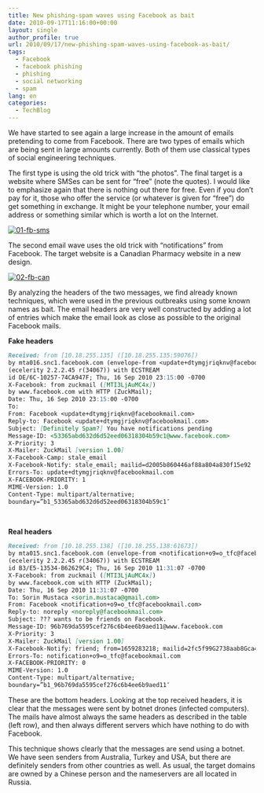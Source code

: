 ```yaml
---
title: New phishing-spam waves using Facebook as bait
date: 2010-09-17T11:16:00+00:00
layout: single
author_profile: true
url: 2010/09/17/new-phishing-spam-waves-using-facebook-as-bait/
tags:
  - Facebook
  - facebook phishing
  - phishing
  - social networking
  - spam
lang: en
categories: 
  - TechBlog
---
```

We have started to see again a large increase in the amount of emails pretending to come from Facebook. There are two types of emails which are being sent in large amounts currently. Both of them use classical types of social engineering techniques.

The first type is using the old trick with “the photos”. The final target is a website where SMSes can be sent for “free” (note the quotes). I would like to emphasize again that there is nothing out there for free. Even if you don’t pay for it, those who offer the service (or whatever is given for “free”) do get something in exchange. It might be your telephone number, your email address or something similar which is worth a lot on the Internet.

[![01-fb-sms](http://lh3.ggpht.com/_vaUVXcmC3OI/TJNG6kK5njI/AAAAAAAACdc/7MbC1ntSrds/01-fb-sms_thumb%5B1%5D.png?imgmax=800 "01-fb-sms")](http://lh6.ggpht.com/_vaUVXcmC3OI/TJNG39uTiOI/AAAAAAAACdY/5ylDv4GGTwI/s1600-h/01-fb-sms%5B3%5D.png)

The second email wave uses the old trick with “notifications” from Facebook. The target website is a Canadian Pharmacy website in a new design.

[![02-fb-can](http://lh5.ggpht.com/_vaUVXcmC3OI/TJNHBUssubI/AAAAAAAACdk/-dmFIr57cLA/02-fb-can_thumb%5B1%5D.png?imgmax=800 "02-fb-can")](http://lh3.ggpht.com/_vaUVXcmC3OI/TJNG_vWZUPI/AAAAAAAACdg/14PBmRcQ8js/s1600-h/02-fb-can%5B3%5D.png)

By analyzing the headers of the two messages, we find already known techniques, which were used in the previous outbreaks using some known names as bait. The email headers are very well constructed by adding a lot of entries which make the email look as close as possible to the original Facebook mails.

**Fake headers**

```md
Received: from [10.18.255.135] ([10.18.255.135:59076])
by mta016.snc1.facebook.com (envelope-from <update+dtymgjriqknv@facebookmail.com>)
(ecelerity 2.2.2.45 r(34067)) with ECSTREAM
id DE/6C-10257-74CA947F; Thu, 16 Sep 2010 23:15:00 -0700
X-Facebook: from zuckmail ([MTI3LjAuMC4x])
by www.facebook.com with HTTP (ZuckMail);
Date: Thu, 16 Sep 2010 23:15:00 -0700
To:
From: Facebook <update+dtymgjriqknv@facebookmail.com>
Reply-to: Facebook <update+dtymgjriqknv@facebookmail.com>
Subject: [Definitely Spam?] You have notifications pending
Message-ID: <53365abd632d6d52eed06318304b59c1@www.facebook.com>
X-Priority: 3
X-Mailer: ZuckMail [version 1.00]
X-Facebook-Camp: stale_email
X-Facebook-Notify: stale_email; mailid=d2005b860446af88a804a830f15e92
Errors-To: update+dtymgjriqknv@facebookmail.com
X-FACEBOOK-PRIORITY: 1
MIME-Version: 1.0
Content-Type: multipart/alternative;
boundary=”b1_53365abd632d6d52eed06318304b59c1″
```

 

**Real headers**

```md
Received: from [10.18.255.138] ([10.18.255.138:61673])
by mta015.snc1.facebook.com (envelope-from <notification+o9=o_tfc@facebookmail.com>)
(ecelerity 2.2.2.45 r(34067)) with ECSTREAM
id B3/E5-13534-B62629C4; Thu, 16 Sep 2010 11:31:07 -0700
X-Facebook: from zuckmail ([MTI3LjAuMC4x])
by www.facebook.com with HTTP (ZuckMail);
Date: Thu, 16 Sep 2010 11:31:07 -0700
To: Sorin Mustaca <sorin.mustaca@gmail.com>
From: Facebook <notification+o9=o_tfc@facebookmail.com>
Reply-to: noreply <noreply@facebookmail.com>
Subject: ??? wants to be friends on Facebook.
Message-ID: 96b769da5595cef276c6b4ee6b9aed11@www.facebook.com
X-Priority: 3
X-Mailer: ZuckMail [version 1.00]
X-Facebook-Notify: friend; from=1659283218; mailid=2fc5f99G2738aab8Gca41707G2
Errors-To: notification+o9=o_tfc@facebookmail.com
X-FACEBOOK-PRIORITY: 0
MIME-Version: 1.0
Content-Type: multipart/alternative;
boundary=”b1_96b769da5595cef276c6b4ee6b9aed11″
```

These are the bottom headers. Looking at the top received headers, it is clear that the messages were sent by botnet drones (infected computers). The mails have almost always the same headers as described in the table (left row), and then always different servers which have nothing to do with Facebook.

This technique shows clearly that the messages are send using a botnet. We have seen senders from Australia, Turkey and USA, but there are definitely senders from other countries as well. As usual, the target domains are owned by a Chinese person and the nameservers are all located in Russia.